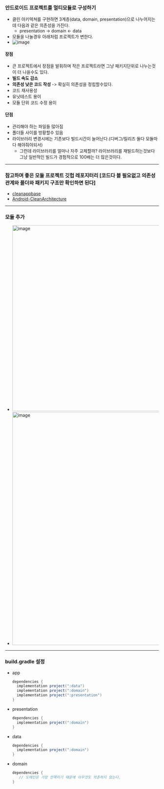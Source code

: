 ### 안드로이드 프로젝트를 멀티모듈로 구성하기
* 클린 아키텍쳐를 구현하면 3계층(data, domain, presentation)으로 나누어지는데 다음과 같은 의존성을 가진다.
  * presentation -> domain <- data
* 모듈을 나눌경우 아래처럼 프로젝트가 변한다.
* ![image](https://user-images.githubusercontent.com/51182964/138456175-fc16a73a-ab7b-430e-87b4-9861ab236d8c.png)
#### 장점
* 큰 프로젝트에서 장점을 발휘하며 작은 프로젝트라면 그냥 패키지단위로 나누는것이 더 나을수도 있다.
* **빌드 속도 감소**
* **의존성 낮은 코드 작성** -> 확실히 의존성을 정립할수있다.
* 코드 재사용성
* 유닛테스트 용이
* 모듈 단위 코드 수정 용이
#### 단점
* 관리해야 하는 파일들 많아짐
* 폴더들 사이를 방황할수 있음
* 라이브러리 변경시에는 기존보다 빌드시간이 늘어난다.(디버그/릴리즈 둘다 모듈마다 해야줘야되서)
  * 그런데 라이브러리를 얼마나 자주 교체할까? 라이브러리를 재빌드하는것보다 그냥 일반적인 빌드가 경험적으로 100배는 더 많은것이다.
---
### 참고하며 좋은 모듈 프로젝트 깃헙 레포지터리 [코드다 볼 필요없고 의존성 관계와 폴더와 패키지 구조만 확인하면 된다]
* [cleanappbase](https://github.com/alperenbabagil/cleanappbase)
* [Android-CleanArchitecture](https://github.com/android10/Android-CleanArchitecture)

---
### 모듈 추가
* <img width="608" alt="image" src="https://user-images.githubusercontent.com/51182964/138541074-5045610e-b83c-4df7-bca7-c851d2d14760.png">
* <img width="763" alt="image" src="https://user-images.githubusercontent.com/51182964/138541103-1766bd11-07a2-48d5-b871-066e60402d4b.png">

---
### build.gradle 설정
* app
  ```gradle
  dependencies { 
    implementation project(":data")
    implementation project(":domain")
    implementation project(":presentation")
  }
* presentation
  ```gradle
  dependencies {
    implementation project(":domain") 
  }
* data
  ```gradle
  dependencies { 
    implementation project(":domain")
  }
* domain
  ```gradle
  dependencies { 
     // 도메인은 가장 안쪽이기 때문에 아무것도 의존하지 않는다.
  }
